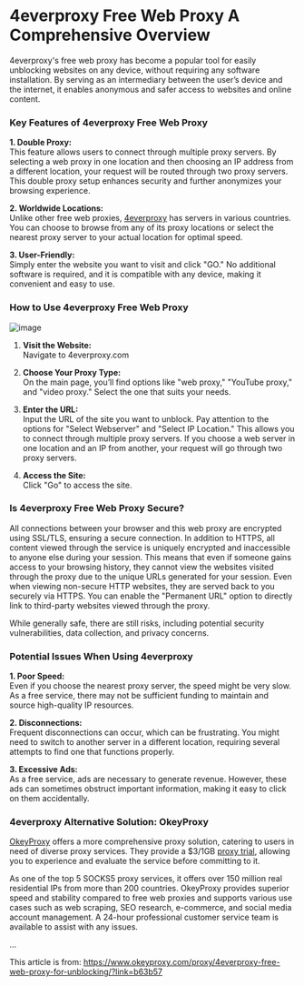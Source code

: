 # 4everproxy Free Web Proxy A Comprehensive Overview
4everproxy's free web proxy has become a popular tool for easily unblocking websites on any device, without requiring any software installation. By serving as an intermediary between the user’s device and the internet, it enables anonymous and safer access to websites and online content. 

### Key Features of 4everproxy Free Web Proxy

**1. Double Proxy:**  
This feature allows users to connect through multiple proxy servers. By selecting a web proxy in one location and then choosing an IP address from a different location, your request will be routed through two proxy servers. This double proxy setup enhances security and further anonymizes your browsing experience.

**2. Worldwide Locations:**  
Unlike other free web proxies, [4everproxy](https://www.okeyproxy.com/proxy/4everproxy-free-web-proxy-for-unblocking/?link=b63b57) has servers in various countries. You can choose to browse from any of its proxy locations or select the nearest proxy server to your actual location for optimal speed.

**3. User-Friendly:**  
Simply enter the website you want to visit and click "GO." No additional software is required, and it is compatible with any device, making it convenient and easy to use.

### How to Use 4everproxy Free Web Proxy
![image](https://github.com/thepirateproxy/4everproxy-Free-Web-Proxy-A-Comprehensive-Overview/assets/169422974/66737d38-bab4-495a-8b39-5eee69dfc312)

1. **Visit the Website:**  
   Navigate to 4everproxy.com

2. **Choose Your Proxy Type:**  
   On the main page, you’ll find options like "web proxy," "YouTube proxy," and "video proxy." Select the one that suits your needs.

3. **Enter the URL:**  
   Input the URL of the site you want to unblock. Pay attention to the options for "Select Webserver" and "Select IP Location." This allows you to connect through multiple proxy servers. If you choose a web server in one location and an IP from another, your request will go through two proxy servers.

4. **Access the Site:**  
   Click "Go" to access the site.

### Is 4everproxy Free Web Proxy Secure?

All connections between your browser and this web proxy are encrypted using SSL/TLS, ensuring a secure connection. In addition to HTTPS, all content viewed through the service is uniquely encrypted and inaccessible to anyone else during your session. This means that even if someone gains access to your browsing history, they cannot view the websites visited through the proxy due to the unique URLs generated for your session. Even when viewing non-secure HTTP websites, they are served back to you securely via HTTPS. You can enable the "Permanent URL" option to directly link to third-party websites viewed through the proxy.

While generally safe, there are still risks, including potential security vulnerabilities, data collection, and privacy concerns.

### Potential Issues When Using 4everproxy

**1. Poor Speed:**  
Even if you choose the nearest proxy server, the speed might be very slow. As a free service, there may not be sufficient funding to maintain and source high-quality IP resources.

**2. Disconnections:**  
Frequent disconnections can occur, which can be frustrating. You might need to switch to another server in a different location, requiring several attempts to find one that functions properly.

**3. Excessive Ads:**  
As a free service, ads are necessary to generate revenue. However, these ads can sometimes obstruct important information, making it easy to click on them accidentally.

### 4everproxy Alternative Solution: OkeyProxy

[OkeyProxy](https://www.okeyproxy.com/en?link=b63b57) offers a more comprehensive proxy solution, catering to users in need of diverse proxy services. They provide a $3/1GB [proxy trial](https://www.okeyproxy.com/proxy/?link=b63b57), allowing you to experience and evaluate the service before committing to it. 

As one of the top 5 SOCKS5 proxy services, it offers over 150 million real residential IPs from more than 200 countries. OkeyProxy provides superior speed and stability compared to free web proxies and supports various use cases such as web scraping, SEO research, e-commerce, and social media account management. A 24-hour professional customer service team is available to assist with any issues.

...

This article is from: https://www.okeyproxy.com/proxy/4everproxy-free-web-proxy-for-unblocking/?link=b63b57
